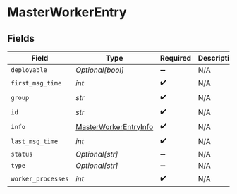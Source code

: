 # MasterWorkerEntry


## Fields

| Field                                                                 | Type                                                                  | Required                                                              | Description                                                           |
| --------------------------------------------------------------------- | --------------------------------------------------------------------- | --------------------------------------------------------------------- | --------------------------------------------------------------------- |
| `deployable`                                                          | *Optional[bool]*                                                      | :heavy_minus_sign:                                                    | N/A                                                                   |
| `first_msg_time`                                                      | *int*                                                                 | :heavy_check_mark:                                                    | N/A                                                                   |
| `group`                                                               | *str*                                                                 | :heavy_check_mark:                                                    | N/A                                                                   |
| `id`                                                                  | *str*                                                                 | :heavy_check_mark:                                                    | N/A                                                                   |
| `info`                                                                | [MasterWorkerEntryInfo](../../models/shared/masterworkerentryinfo.md) | :heavy_check_mark:                                                    | N/A                                                                   |
| `last_msg_time`                                                       | *int*                                                                 | :heavy_check_mark:                                                    | N/A                                                                   |
| `status`                                                              | *Optional[str]*                                                       | :heavy_minus_sign:                                                    | N/A                                                                   |
| `type`                                                                | *Optional[str]*                                                       | :heavy_minus_sign:                                                    | N/A                                                                   |
| `worker_processes`                                                    | *int*                                                                 | :heavy_check_mark:                                                    | N/A                                                                   |